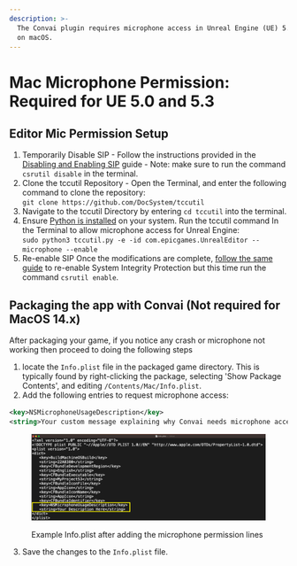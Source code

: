 ```yaml
---
description: >-
  The Convai plugin requires microphone access in Unreal Engine (UE) 5.0 and 5.3
  on macOS.
---
```


# Mac Microphone Permission: Required for UE 5.0 and 5.3

## Editor Mic **Permission Setup**

1. Temporarily Disable SIP - Follow the instructions provided in the [Disabling and Enabling SIP](https://developer.apple.com/documentation/security/disabling\_and\_enabling\_system\_integrity\_protection) guide - Note: make sure to run the command `csrutil disable`  in the terminal.
2. Clone the tccutil Repository - Open the Terminal, and enter the following command to clone the repository: \
   `git clone https://github.com/DocSystem/tccutil`&#x20;
3. Navigate to the tccutil Directory by entering `cd tccutil` into the terminal.
4. Ensure [Python is installed](https://www.dataquest.io/blog/installing-python-on-mac/) on your system. Run the tccutil command In the Terminal to allow microphone access for Unreal Engine:\
   `sudo python3 tccutil.py -e -id com.epicgames.UnrealEditor --microphone --enable`
5. Re-enable SIP Once the modifications are complete, [follow the same guide](https://developer.apple.com/documentation/security/disabling\_and\_enabling\_system\_integrity\_protection) to re-enable System Integrity Protection but this time run the command `csrutil enable`.

## Packaging the app with Convai (Not required for MacOS 14.x)

After packaging your game, if you notice any crash or microphone not working then proceed to doing the following steps

1. &#x20;locate the `Info.plist` file in the packaged game directory. This is typically found by right-clicking the package, selecting 'Show Package Contents', and editing `/Contents/Mac/Info.plist`.
2. Add the following entries to request microphone access:

```xml
<key>NSMicrophoneUsageDescription</key>
<string>Your custom message explaining why Convai needs microphone access</string>
```

<figure><img src="../../.gitbook/assets/image (20).png" alt=""><figcaption><p>Example Info.plist after adding the microphone permission lines</p></figcaption></figure>

3. Save the changes to the `Info.plist` file.
